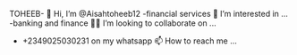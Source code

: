 TOHEEB- 👋 Hi, I’m @Aisahtoheeb12
-financial services 👀 I’m interested in ...
-banking and finance 🌱💞️ I’m looking to collaborate on ...
- +2349025030231 on my whatsapp 📫 How to reach me ...

<!---
Aisahtoheeb12/Aisahtoheeb12 is a ✨ special ✨ repository because its `README.md` (this file) appears on your GitHub profile.
You can click the Preview link to take a look at your changes.
--->
